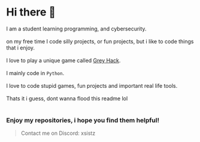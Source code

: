 # Hi there 👋
I am a student learning programming, and cybersecurity.
<br/><br/>
on my free time I code silly projects, or fun projects, but i like to code things that i enjoy.
<br/><br/>
I love to play a unique game called [Grey Hack](https://store.steampowered.com/app/605230/Grey_Hack/).
<br/><br/>
I mainly code in `Python`.
<br/><br/>
I love to code stupid games, fun projects and important real life tools.
<br/><br/>
Thats it i guess, dont wanna flood this readme lol
<br/><br/>
### Enjoy my repositories, i hope you find them helpful!
> Contact me on Discord: xsistz
